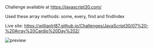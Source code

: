 Challenge available at https://javascript30.com/

Used these array methods:  some, every, find and findIndex

Live site:
https://willianlrl87.github.io/Challenges/JavaScript30/07%20-%20Array%20Cardio%20Day%202/

![preview](https://user-images.githubusercontent.com/114601363/207165485-978cb8dd-6f2f-44c5-9742-13e557f301dd.png)
